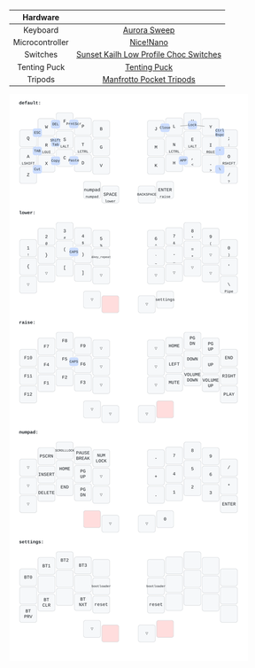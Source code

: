 | Hardware | |
|:--:|:--:|
| Keyboard | [Aurora Sweep](https://splitkb.com/products/aurora-sweep)|
| Microcontroller |[Nice!Nano](https://splitkb.com/products/nice-nano)|
| Switches | [Sunset Kailh Low Profile Choc Switches](https://splitkb.com/products/sunset-kailh-low-profile-choc-switches) |
| Tenting Puck | [Tenting Puck](https://splitkb.com/products/tenting-puck?) |
| Tripods | [Manfrotto Pocket Tripods](https://splitkb.com/products/manfrotto-pocket-tripod)|

![Keyboard layout](https://github.com/AdemIngham/zmk-config/blob/main/documentation/my_keymap.svg)
